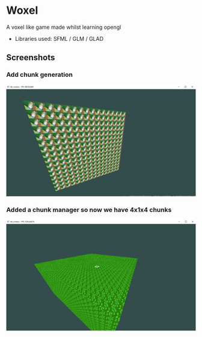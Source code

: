 # Woxel
A voxel like game made whilst learning opengl

- Libraries used: SFML / GLM / GLAD

## Screenshots

### Add chunk generation
![](screenshots/first_chunk.png)

### Added a chunk manager so now we have 4x1x4 chunks
![](screenshots/chunk_manager_4x4chunks.png)
